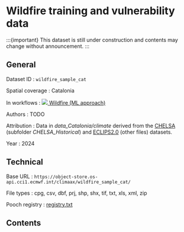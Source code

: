 # Wildfire training and vulnerability data

:::{important}
This dataset is still under construction and contents may change without announcement.
:::

## General

Dataset ID
: `wildfire_sample_cat`

Spatial coverage
: Catalonia

In workflows
: [<img src="../../images/icon_s/icon_s_fire.png" class="hazard-icon"> Wildfire (ML approach)](../../notebooks/workflows/FIRE/01_wildfire_ML/Risk_workflow_description_FIRE_ML)

Authors
: TODO

Attribution
: Data in *data_Catalonia/climate* derived from the [CHELSA](https://chelsa-climate.org/downloads/) (subfolder *CHELSA_Historical*) and [ECLIPS2.0](https://doi.org/10.5281/zenodo.3952159) (other files) datasets.

Year
: 2024


## Technical

Base URL
: `https://object-store.os-api.cci1.ecmwf.int/climaax/wildfire_sample_cat/`

File types
: cpg, csv, dbf, prj, shp, shx, tif, txt, xls, xml, zip

Pooch registry
: [registry.txt](https://object-store.os-api.cci1.ecmwf.int/climaax/wildfire_sample_cat/metadata/registry.txt)


## Contents

<div class="dataset-file-list" data-base-url="https://object-store.os-api.cci1.ecmwf.int/climaax/wildfire_sample_cat/"></div>
